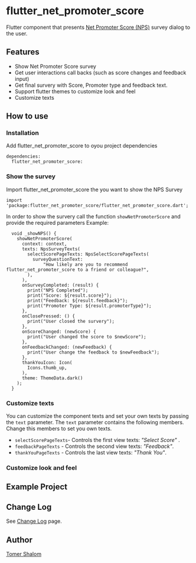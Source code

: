 # flutter_net_promoter_score

Flutter component that presents [Net Promoter Score (NPS)](https://en.wikipedia.org/wiki/Net_Promoter) survey dialog to the user.

## Features
- Show Net Promoter Score survey
- Get user interactions call backs (such as score changes and feedback input)
- Get final survery with Score, Promoter type and feedback text.
- Support flutter themes to customize look and feel
- Customize texts

## How to use
### Installation
Add flutter_net_promoter_score to oyou project dependencies
```
dependencies:
  flutter_net_promoter_score:
```
### Show the survey
Import flutter_net_promoter_score the  you want to show the NPS Survey
```
import 'package:flutter_net_promoter_score/flutter_net_promoter_score.dart';
```
In order to show the survery call the function `showNetPromoterScore` and provide the required parameters
Example:
```
  void _showNPS() {
    showNetPromoterScore(
      context: context,
      texts: NpsSurveyTexts(
        selectScorePageTexts: NpsSelectScorePageTexts(
          surveyQuestionText:
              "How likely are you to recommend flutter_net_promoter_score to a friend or colleague?",
        ),
      ),
      onSurveyCompleted: (result) {
        print("NPS Completed");
        print("Score: ${result.score}");
        print("Feedback: ${result.feedback}");
        print("Promoter Type: ${result.promoterType}");
      },
      onClosePressed: () {
        print("User closed the survery");
      },
      onScoreChanged: (newScore) {
        print("User changed the score to $newScore");
      },
      onFeedbackChanged: (newFeedback) {
        print("User change the feedback to $newFeedback");
      },
      thankYouIcon: Icon(
        Icons.thumb_up,
      ),
      theme: ThemeData.dark()
    );
  }
```

### Customize texts
You can customize the component texts and set your own texts by passing the `text` parameter.
The `text` parameter contains the following members. Change this members to set you own texts.

- `selectScorePageTexts`-  Controls the first view texts: *"Select Score"* .
- `feedbackPageTexts` - Controls the second view texts: *"Feedback"*.
- `thankYouPageTexts` - Controls the last view texts: *"Thank You"*.

### Customize look and feel

## Example Project

## Change Log
See [Change Log](./CHANGELOG.md) page.

## Author
[Tomer Shalom](http://applitom.com)